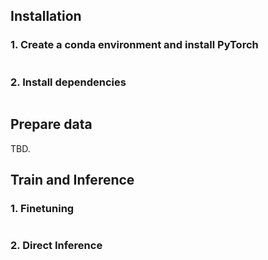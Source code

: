 ## Installation
### 1. Create a conda environment and install PyTorch
```bash
```
### 2. Install dependencies
```bash
```

## Prepare data
TBD.

## Train and Inference 
### 1. Finetuning
```bash
```

### 2. Direct Inference
```bash
```


